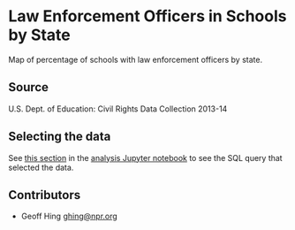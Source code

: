 # Law Enforcement Officers in Schools by State

Map of percentage of schools with law enforcement officers by state.


## Source

U.S. Dept. of Education: Civil Rights Data Collection 2013-14 

## Selecting the data

See [this section](https://render.githubusercontent.com/view/ipynb?commit=5e0d1af0442f48b28fc373ffceb82a2a91601268&enc_url=68747470733a2f2f7261772e67697468756275736572636f6e74656e742e636f6d2f6e7072617070732f63726463313331342d616e616c797369732f356530643161663034343266343862323866633337336666636562383261326139313630313236382f43524443253230323031332d3134253230416e616c797369732e6970796e623f746f6b656e3d41414776564c594e41743472306f575547655a35486535574456506b746569576b73355a306d77747741253344253344&nwo=nprapps%2Fcrdc1314-analysis&path=CRDC+2013-14+Analysis.ipynb&repository_id=61722872&repository_type=Repository#Schools-with-officers) in the [analysis Jupyter notebook](https://github.com/nprapps/crdc1314-analysis/blob/master/CRDC%202013-14%20Analysis.ipynb) to see the SQL query that selected the data.

## Contributors

* Geoff Hing <ghing@npr.org>
